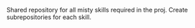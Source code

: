 Shared repository for all misty skills required in the proj. Create subrepositories for each skill.

